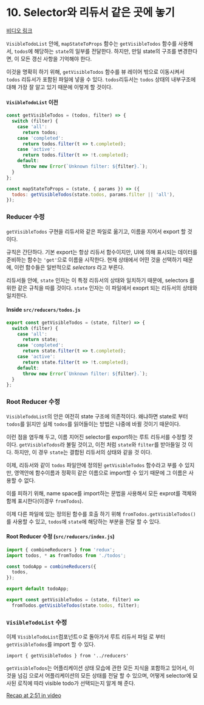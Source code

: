 # 10. Selector와 리듀서 같은 곳에 놓기
[비디오 링크](https://egghead.io/lessons/javascript-redux-colocating-selectors-with-reducers?series=building-react-applications-with-idiomatic-redux)

`VisibleTodoList` 안에, `mapStateToProps` 함수는 `getVisibleTodos` 함수를 사용해서, `todos`에 해당하는 `state`의 일부를 전달한다. 하지만, 만일 state의 구조를 변경한다면, 이 모든 갱신 사항을 기억해야 한다.

이것을 명확히 하기 위해, `getVisibleTodos` 함수를 뷰 레이어 밖으로 이동시켜서 `todos` 리듀서가 포함된 파일에 넣을 수 있다. `todos`리듀서는 `todos` 상태의 내부구조에 대해 가장 잘 알고 있기 때문에 이렇게 할 것이다.

#### `VisibleTodoList` 이전
```javascript
const getVisibleTodos = (todos, filter) => {
  switch (filter) {
    case 'all':
      return todos;
    case 'completed':
      return todos.filter(t => t.completed);
    case 'active':
      return todos.filter(t => !t.completed);
    default:
      throw new Error(`Unknown filter: ${filter}.`);
  }
};

const mapStateToProps = (state, { params }) => ({
  todos: getVisibleTodos(state.todos, params.filter || 'all'),
});
```

### Reducer 수정

`getVisibleTodos` 구현을 리듀서와 같은 파일로 옮기고, 이름을 지어서 export 할 것 이다.

규칙은 간단하다. 기본 export는 항상 리듀서 함수이지만, UI에 의해 표시되는 데이터를 준비하는 함수는 `'get'`으로 이름을 시작한다. 현재 상태에서 어떤 것을 선택하기 때문에, 이런 함수들은 일반적으로 _selectors_ 라고 부른다.

리듀서들 안에, `state` 인자는 이 특정 리듀서의 상태와 일치하기 때문에, selectors 를 위한 같은 규칙을 따를 것이다. `state` 인자는 이 파일에서 exoprt 되는 리듀서의 상태와 일치한다.

#### Inside `src/reducers/todos.js`
```javascript
export const getVisibleTodos = (state, filter) => {
  switch (filter) {
    case 'all':
      return state;
    case 'completed':
      return state.filter(t => t.completed);
    case 'active':
      return state.filter(t => !t.completed);
    default:
      throw new Error(`Unknown filter: ${filter}.`);
  }
};
```

### Root Reducer 수정

`VisibleTodoList`의 안은 여전히 state 구조에 의존적이다. 왜냐하면 state로 부터 `todos`를 읽지만 실제 `todos`를 읽어들이는 방법은 나중에 바뀔 것이기 때문이다.

이런 점을 염두해 두고, 이름 지어진 selector를 export하는 루트 리듀서를 수정할 것 이다. `getVisibleTodos`라 불릴 것이고, 이전 처럼 `state`와 `filter`를 받아들일 것 이다. 하지만, 이 경우 `state`는 결합된 리듀서의 상태와 같을 것 이다.

이제, 리듀서와 같이 `todos` 파일안에 정의된 `getVisibleTodos` 함수라고 부를 수 있지만, 영역안에 함수이름과 정확히 같은 이름으로 import할 수 있기 때문에 그 이름은 사용할 수 없다.

이를 피하기 위해, name space를 import하는 문법을 사용해서 모든 exprot를 객체와 함께 표시한다(이경우 `fromTodos`).

이제 다른 파일에 있는 정의된 함수를 호출 하기 위해 `fromTodos.getVisibleTodos()`를 사용할 수 있고, `todos`에 `state`에 해당하는 부분을 전달 할 수 있다.

#### Root Reducer 수정 (`src/reducers/index.js`)
```javascript
import { combineReducers } from 'redux';
import todos, * as fromTodos from './todos';

const todoApp = combineReducers({
  todos,
});

export default todoApp;

export const getVisibleTodos = (state, filter) =>
  fromTodos.getVisibleTodos(state.todos, filter);
```

### `VisibleTodoList` 수정
이제 `VisibleTodoList`컴포넌트ㅇ로 돌아가서 루트 리듀서 파일 로 부터 `getVisibleTodos`를 import 할 수 있다.

`import { getVisibleTodos } from '../reducers'`

`getVisibleTodos`는 어플리케이션 상태 모습에 관한 모든 지식을 포함하고 있어서, 이것을 넘김 으로서 어플리케이션의 모든 상태를 전달 할 수 있으며, 어떻게 selector에 묘사된 로직에 따라 visible todo가 선택되는지 알게 해 준다.

[Recap at 2:51 in video](https://egghead.io/lessons/javascript-redux-colocating-selectors-with-reducers?series=building-react-applications-with-idiomatic-redux)
